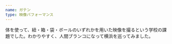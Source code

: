 ```yaml
---
name: ガテン
type: 映像パフォーマンス
---
```



体を使って、紐・箱・袋・ボールのいずれかを用いた映像を撮るという学校の課題でした。わかりやすく、人間ブランコになって横浜を巡ってみました。
